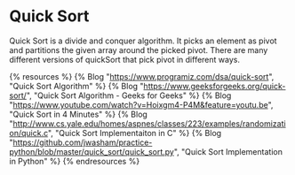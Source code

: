 # Quick Sort

Quick Sort is a divide and conquer algorithm. It picks an element as pivot and partitions the given array around the picked pivot. There are many different versions of quickSort that pick pivot in different ways.

{% resources %}
  {% Blog "https://www.programiz.com/dsa/quick-sort", "Quick Sort Algorithm" %}
  {% Blog "https://www.geeksforgeeks.org/quick-sort/", "Quick Sort Algorithm - Geeks for Geeks" %}
  {% Blog "https://www.youtube.com/watch?v=Hoixgm4-P4M&feature=youtu.be", "Quick Sort in 4 Minutes" %}
  {% Blog "http://www.cs.yale.edu/homes/aspnes/classes/223/examples/randomization/quick.c", "Quick Sort Implementaiton in C" %}
  {% Blog "https://github.com/jwasham/practice-python/blob/master/quick_sort/quick_sort.py", "Quick Sort Implementation in Python" %}
{% endresources %}
